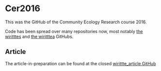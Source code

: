 # Cer2016

This was the GitHub of the Community Ecology Research course 2016.

Code has been spread over many repositories now, most notably
[the wiritttes](https://github.com/richelbilderbeek/wiritttes)
and [the wiritttea](https://github.com/richelbilderbeek/wiritttea)
GitHubs.

## Article

The article-in-preparation can be found
at the closed [wirittte_article GitHub](https://github.com/richelbilderbeek/wirittte_article)
